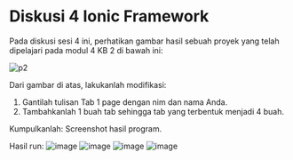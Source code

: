 # Diskusi 4 Ionic Framework
Pada diskusi sesi 4 ini, perhatikan gambar hasil sebuah proyek yang telah dipelajari pada modul 4 KB 2 di bawah ini:

![p2](https://user-images.githubusercontent.com/72592250/201454981-cdd67514-eff1-4baa-9bf4-e51b229cb2c4.png)

Dari gambar di atas, lakukanlah modifikasi:
1. Gantilah tulisan Tab 1 page dengan nim dan nama Anda.
2. Tambahkanlah 1 buah tab sehingga tab yang terbentuk menjadi 4 buah.

Kumpulkanlah: Screenshot hasil program.

Hasil run:
![image](https://user-images.githubusercontent.com/72592250/201458352-7a1a7bdd-6b69-491c-bc2a-39260a2389cb.png)
![image](https://user-images.githubusercontent.com/72592250/201458361-b97ce30b-5a9f-4691-b7de-139fa11dec6a.png)
![image](https://user-images.githubusercontent.com/72592250/201458372-8a80b195-832c-4c22-a32f-a0e282459e6f.png)
![image](https://user-images.githubusercontent.com/72592250/201458381-3894d10f-e3d2-42d8-bf05-119756e4ea10.png)


